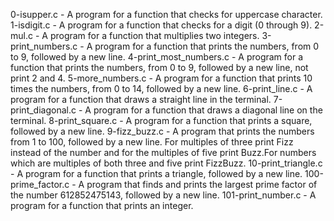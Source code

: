 0-isupper.c -  A program for a function that checks for uppercase character.
1-isdigit.c - A program for a function that checks for a digit (0 through 9).
2-mul.c - A program for a function that multiplies two integers.
3-print_numbers.c - A program for a function that prints the numbers, from 0 to 9, followed by a new line.
4-print_most_numbers.c - A program for a function that prints the numbers, from 0 to 9, followed by a new line, not print 2 and 4.
5-more_numbers.c - A program for a function that prints 10 times the numbers, from 0 to 14, followed by a new line.
6-print_line.c - A program for a function that draws a straight line in the terminal.
7-print_diagonal.c - A program for a function that draws a diagonal line on the terminal.
8-print_square.c - A program for a function that prints a square, followed by a new line.
9-fizz_buzz.c - A program that prints the numbers from 1 to 100, followed by a new line. For multiples of three print Fizz instead of the number and for the multiples of five print Buzz.For numbers which are multiples of both three and five print FizzBuzz.
10-print_triangle.c - A program for a function that prints a triangle, followed by a new line.
100-prime_factor.c - A program that finds and prints the largest prime factor of the number 612852475143, followed by a new line.
101-print_number.c - A program for a function that prints an integer.
